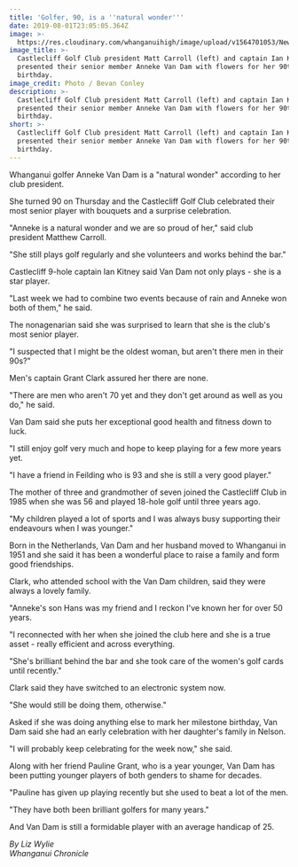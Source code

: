 ```yaml
---
title: 'Golfer, 90, is a ''natural wonder'''
date: 2019-08-01T23:05:05.364Z
image: >-
  https://res.cloudinary.com/whanganuihigh/image/upload/v1564701053/News/Matt_Carrol_Chron_27.7.19.jpg
image_title: >-
  Castlecliff Golf Club president Matt Carroll (left) and captain Ian Kitney
  presented their senior member Anneke Van Dam with flowers for her 90th
  birthday.
image_credit: Photo / Bevan Conley
description: >-
  Castlecliff Golf Club president Matt Carroll (left) and captain Ian Kitney
  presented their senior member Anneke Van Dam with flowers for her 90th
  birthday.
short: >-
  Castlecliff Golf Club president Matt Carroll (left) and captain Ian Kitney
  presented their senior member Anneke Van Dam with flowers for her 90th
  birthday.
---
```

Whanganui golfer Anneke Van Dam is a "natural wonder" according to her club president.

She turned 90 on Thursday and the Castlecliff Golf Club celebrated their most senior player with bouquets and a surprise celebration.

"Anneke is a natural wonder and we are so proud of her," said club president Matthew Carroll.

"She still plays golf regularly and she volunteers and works behind the bar."

Castlecliff 9-hole captain Ian Kitney said Van Dam not only plays - she is a star player.

"Last week we had to combine two events because of rain and Anneke won both of them," he said.

The nonagenarian said she was surprised to learn that she is the club's most senior player.

"I suspected that I might be the oldest woman, but aren't there men in their 90s?"

Men's captain Grant Clark assured her there are none.

"There are men who aren't 70 yet and they don't get around as well as you do," he said.

Van Dam said she puts her exceptional good health and fitness down to luck.

"I still enjoy golf very much and hope to keep playing for a few more years yet.

"I have a friend in Feilding who is 93 and she is still a very good player."

The mother of three and grandmother of seven joined the Castlecliff Club in 1985 when she was 56 and played 18-hole golf until three years ago.

"My children played a lot of sports and I was always busy supporting their endeavours when I was younger."

Born in the Netherlands, Van Dam and her husband moved to Whanganui in 1951 and she said it has been a wonderful place to raise a family and form good friendships.

Clark, who attended school with the Van Dam children, said they were always a lovely family.

"Anneke's son Hans was my friend and I reckon I've known her for over 50 years.

"I reconnected with her when she joined the club here and she is a true asset - really efficient and across everything.

"She's brilliant behind the bar and she took care of the women's golf cards until recently."

Clark said they have switched to an electronic system now.

"She would still be doing them, otherwise."

Asked if she was doing anything else to mark her milestone birthday, Van Dam said she had an early celebration with her daughter's family in Nelson.

"I will probably keep celebrating for the week now," she said.

Along with her friend Pauline Grant, who is a year younger, Van Dam has been putting younger players of both genders to shame for decades.

"Pauline has given up playing recently but she used to beat a lot of the men.

"They have both been brilliant golfers for many years."

And Van Dam is still a formidable player with an average handicap of 25.

_By Liz Wylie_  
_Whanganui Chronicle_
